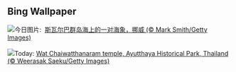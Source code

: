 ## Bing Wallpaper
![](https://www.bing.com/th?id=OHR.WalrusSvalbard_ZH-CN6343458320_UHD.jpg&w=1000)今日图片: &nbsp;[斯瓦尔巴群岛海上的一对海象，挪威 (© Mark Smith/Getty Images)](https://www.bing.com/th?id=OHR.WalrusSvalbard_ZH-CN6343458320_UHD.jpg)
<br><br/>
![](https://www.bing.com/th?id=OHR.AyutthayaTemple_EN-US1726415748_UHD.jpg&w=1000)Today: [Wat Chaiwatthanaram temple, Ayutthaya Historical Park, Thailand (© Weerasak Saeku/Getty Images)](https://www.bing.com/th?id=OHR.AyutthayaTemple_EN-US1726415748_UHD.jpg)
<br><br/>
